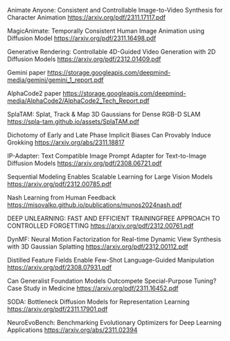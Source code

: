 Animate Anyone: Consistent and Controllable Image-to-Video Synthesis for Character Animation
https://arxiv.org/pdf/2311.17117.pdf

MagicAnimate: Temporally Consistent Human Image Animation using Diffusion Model
https://arxiv.org/pdf/2311.16498.pdf

Generative Rendering: Controllable 4D-Guided Video Generation with 2D Diffusion Models
https://arxiv.org/pdf/2312.01409.pdf

Gemini paper
https://storage.googleapis.com/deepmind-media/gemini/gemini_1_report.pdf

AlphaCode2 paper
https://storage.googleapis.com/deepmind-media/AlphaCode2/AlphaCode2_Tech_Report.pdf

SplaTAM: Splat, Track & Map 3D Gaussians for Dense RGB-D SLAM
https://spla-tam.github.io/assets/SplaTAM.pdf

Dichotomy of Early and Late Phase Implicit Biases Can Provably Induce Grokking
https://arxiv.org/abs/2311.18817

IP-Adapter: Text Compatible Image Prompt Adapter for Text-to-Image Diffusion Models
https://arxiv.org/pdf/2308.06721.pdf

Sequential Modeling Enables Scalable Learning for Large Vision Models
https://arxiv.org/pdf/2312.00785.pdf

Nash Learning from Human Feedback
https://misovalko.github.io/publications/munos2024nash.pdf

DEEP UNLEARNING: FAST AND EFFICIENT TRAININGFREE APPROACH TO CONTROLLED FORGETTING
https://arxiv.org/pdf/2312.00761.pdf

DynMF: Neural Motion Factorization for Real-time Dynamic View Synthesis with 3D Gaussian Splatting
https://arxiv.org/pdf/2312.00112.pdf

Distilled Feature Fields Enable Few-Shot Language-Guided Manipulation
https://arxiv.org/pdf/2308.07931.pdf

Can Generalist Foundation Models Outcompete Special-Purpose Tuning? Case Study in Medicine
https://arxiv.org/pdf/2311.16452.pdf

SODA: Bottleneck Diffusion Models for Representation Learning
https://arxiv.org/pdf/2311.17901.pdf

NeuroEvoBench: Benchmarking Evolutionary Optimizers for Deep Learning Applications
https://arxiv.org/abs/2311.02394